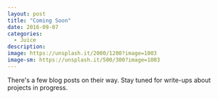 ```yaml
---
layout: post
title: "Coming Soon"
date: 2016-09-07
categories:
  - Juice
description: 
image: https://unsplash.it/2000/1200?image=1003
image-sm: https://unsplash.it/500/300?image=1003
---
```

There's a few blog posts on their way. Stay tuned for write-ups about projects in progress.
